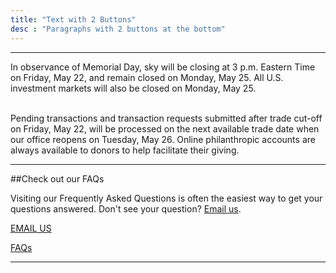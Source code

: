 ```yaml
---
title: "Text with 2 Buttons"
desc : "Paragraphs with 2 buttons at the bottom"
---
```




***********

In observance of Memorial Day, sky will be closing at 3 p.m. Eastern Time on Friday, May 22, and remain closed on Monday, May 25. All U.S. investment markets will also be closed on Monday, May 25.<br/>
 <br/>

Pending transactions and transaction requests submitted after trade cut-off on Friday, May 22, will be processed on the next available trade date when our office reopens on Tuesday, May 26. Online philanthropic accounts are always available to donors to help facilitate their giving.

***********

##Check out our FAQs

Visiting our Frequently Asked Questions is often the easiest way to get your questions answered. Don't see your question? [Email us](#).
<div class="btn-wrapper">
<div class="primary-btn">

[EMAIL US](#)
<div class="new_arrow lg"><span class="arrow_line"><span></span></span></div> 
</div>
<div class="secondary-btn">

[FAQs](#)
<div class="new_arrow lg"><span class="arrow_line"><span></span></span></div>
</div>
</div>

************
